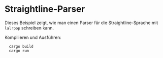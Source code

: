 # Straightline-Parser

Dieses Beispiel zeigt, wie man einen Parser für die Straightline-Sprache mit `lalrpop` schreiben kann.

Kompilieren und Ausführen:
```
  cargo build
  cargo run
```




